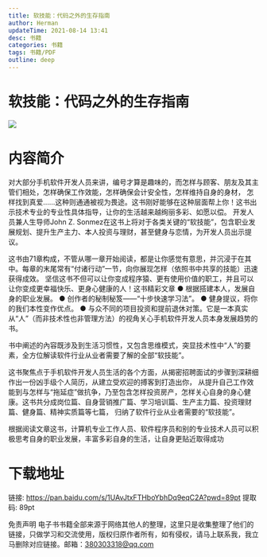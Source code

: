 ```yaml
---
title: 软技能：代码之外的生存指南
author: Herman
updateTime: 2021-08-14 13:41
desc: 书籍
categories: 书籍
tags: 书籍/PDF
outline: deep
---
```



# 软技能：代码之外的生存指南


![](https://cdn.jsdelivr.net/gh/silently9527/images//008i3skNgy1gu50yf6ceuj6078093jrf02.jpg)

# 内容简介
对大部分手机软件开发人员来讲，编号才算是趣味的，而怎样与顾客、朋友及其主管们相处，怎样确保工作效能，怎样确保会计安全性，怎样维持自身的身材，
怎样找到真爱……这种则通通被视为畏途。这书刚好能够在这种层面帮上你！这书出示技术专业的专业性具体指导，让你的生活越来越绚丽多彩、如愿以偿。
开发人员兼人生导师John Z. Sonmez在这书上将对于各类关键的“软技能”，包含职业发展规划、提升生产主力、本人投资与理财，甚至健身与恋情，为开发人员出示提议。

这书由71章构成，不管从哪一章开始阅读，都是让你感觉有意思，并沉浸于在其中。每章的末尾常有“付诸行动”一节，向你展现怎样（依照书中共享的技能）迅速获得成效。
坚信这书不但可以让你变成程序猿、更有使用价值的职工，并且可以让你变成更幸福快乐、更身心健康的人！这书精彩文章
● 根据搭建本人，发展自身的职业发展。
● 创作者的秘制秘笈——“十步快速学习法”。
● 健身提议，将你的我们本性变作优点。
● 与众不同的项目投资和提前退休对策。它是一本真实从“人”（而非技术性也非管理方法）的视角关心手机软件开发人员本身发展趋势的书。

书中阐述的內容既涉及到生活习惯性，又包含思维模式，突显技术性中“人”的要素，全方位解读软件行业从业者需要了解的全部“软技能”。

这书聚焦点于手机软件开发人员生活的各个方面，从揭密招聘面试的步骤到深耕细作出一份凶手级个人简历，从建立受欢迎的搏客到打造出你，
从提升自己工作效能到与怎样与“拖延症”做抗争，乃至包含怎样投资房产，怎样关心自身的身心健康。这书共分成岗位篇、自身营销推广篇、学习培训篇、生产主力篇、投资理财篇、健身篇、精神实质篇等七篇， 归纳了软件行业从业者需要的“软技能”。

根据阅读文章这书，计算机专业工作人员、软件程序员和别的专业技术人员可以积极思考自身的职业发展，丰富多彩自身的生活，让自身更贴近取得成功



# 下载地址
链接: https://pan.baidu.com/s/1UAvJtxFTHboYbhDq9eqC2A?pwd=89pt 提取码: 89pt


免责声明
电子书书籍全部来源于网络其他人的整理，这里只是收集整理了他们的链接，只做学习和交流使用，版权归原作者所有，如有侵权，请马上联系我，我立马删除对应链接。邮箱：380303318@qq.com

